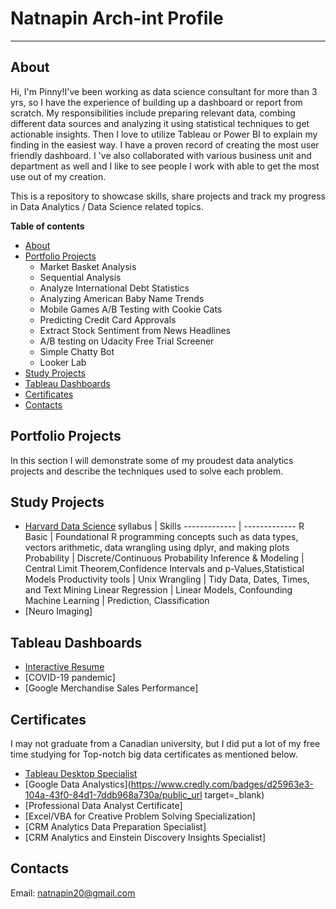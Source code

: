 # Natnapin Arch-int Profile <a name="TOP"></a>
---

## About <a name="about"></a> 
Hi, I'm Pinny!I've been working as data science consultant for more than 3 yrs, so I have the experience of building up a dashboard or report from scratch. My responsibilities include preparing relevant data, combing different data sources and analyzing it using statistical techniques to get actionable insights. Then I love to utilize Tableau or Power BI to explain my finding in the easiest way. I have a proven record of creating the most user friendly dashboard. I 've  also collaborated with various business unit and department as well and I like to see people I work with able to get the most use out of my creation. 

This is a repository to showcase skills, share projects and track my progress in Data Analytics / Data Science related topics.

**Table of contents**
  * [About](#about)
  * [Portfolio Projects](#portfolio-project)
    * Market Basket Analysis
    * Sequential Analysis
    * Analyze International Debt Statistics
    * Analyzing American Baby Name Trends
    * Mobile Games A/B Testing with Cookie Cats
    * Predicting Credit Card Approvals
    * Extract Stock Sentiment from News Headlines
    * A/B testing on Udacity Free Trial Screener
    * Simple Chatty Bot
    * Looker Lab
  * [Study Projects](#study-project)
  * [Tableau Dashboards](#tableau-vizzes)
  * [Certificates](#certificates)
  * [Contacts](#contact)

## Portfolio Projects <a name="portfolio-project"></a> 
In this section I will demonstrate some of my proudest data analytics projects and describe the techniques used to solve each problem.

## Study Projects <a name="study-project"></a> 
 * [Harvard Data Science](https://courses.edx.org/certificates/763db212457541059ef1c96e770e9572)
   syllabus | Skills 
   ------------- | -------------
   R Basic  | Foundational R programming concepts such as data types, vectors arithmetic, data wrangling using dplyr, and making plots
   Probability | Discrete/Continuous Probability
   Inference & Modeling | Central Limit Theorem,Confidence Intervals and p-Values,Statistical Models
   Productivity tools | Unix
   Wrangling | Tidy Data, Dates, Times, and Text Mining
   Linear Regression | Linear Models, Confounding
   Machine Learning | Prediction, Classification
 * [Neuro Imaging]

## Tableau Dashboards <a name="tableau-vizzes"></a>   
 * [Interactive Resume](https://public.tableau.com/app/profile/natnapin.arch.int/viz/NATNAPIN-INTERACTIVERESUME/Dashboard13)
 * [COVID-19 pandemic]
 * [Google Merchandise Sales Performance]
## Certificates <a name="certificates"></a>    
I may not graduate from a Canadian university, but I did put a lot of my free time studying for Top-notch big data certificates as mentioned below.  
 * [Tableau Desktop Specialist](https://www.credly.com/badges/b4d09a7b-5b61-4af2-80e5-e736ece7017b/public_url)
 * [Google Data Analystics](https://www.credly.com/badges/d25963e3-104a-43f0-84d1-7ddb968a730a/public_url target=_blank)
 * [Professional Data Analyst Certificate]
 * [Excel/VBA for Creative Problem Solving Specialization]
 * [CRM Analytics Data Preparation Specialist]
 * [CRM Analytics and Einstein Discovery Insights Specialist]

## Contacts <a name="contact"></a>    
Email: natnapin20@gmail.com
